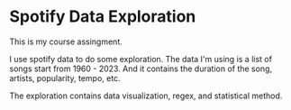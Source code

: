 # Spotify Data Exploration
 
This is my course assingment.

I use spotify data to do some exploration. The data I'm using is a list of songs start from 1960 - 2023. And it contains the duration of the song, artists, popularity, tempo, etc. 

The exploration contains data visualization, regex, and statistical method. 